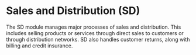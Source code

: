 # Sales and Distribution (SD)
The SD module manages major processes of sales and distribution. This includes selling products or services through direct sales to customers or through distribution networks. SD also handles customer returns, along with billing and credit insurance. 